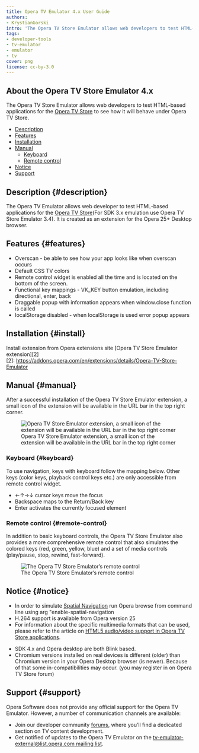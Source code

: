 ```yaml
---
title: Opera TV Emulator 4.x User Guide
authors:
- KrystianGorski
intro: 'The Opera TV Store Emulator allows web developers to test HTML-based applications for the Opera TV Store to see how it will behave under Opera TV Store'
tags:
- developer-tools
- tv-emulator
- emulator
- tv
cover: png
license: cc-by-3.0
---
```


## About the Opera TV Store Emulator 4.x

The Opera TV Store Emulator allows web developers to test HTML-based applications for the [Opera TV Store][1]  to see how it will behave under Opera TV Store.

[1]: http://www.opera.com/business/tv/store/

- [Description](#description)
- [Features](#features)
- [Installation](#install)
- [Manual](#manual)
	- [Keyboard](#keyboard)
	- [Remote control](#remote-control)
- [Notice](#notice)
- [Support](#support)


## Description {#description}

The Opera TV Emulator allows web developer to test HTML-based applications for the [Opera TV Store][1](For SDK 3.x emulation use Opera TV Store Emulator 3.4). It is created as an extension for the Opera 25+ Desktop browser.

## Features {#features}

- Overscan - be able to see how your app looks like when overscan occurs
- Default CSS TV colors
- Remote control widget is enabled all the time and is located on the bottom of the screen.
- Functional key mappings - VK_KEY button emulation, including directional, enter, back
- Draggable popup with information appears when window.close function is called
- localStorage disabled - when localStorage is used error popup appears

## Installation {#install}

  Install extension from Opera extensions site [Opera TV Store Emulator extension][2]  
[2]: https://addons.opera.com/en/extensions/details/Opera-TV-Store-Emulator

## Manual {#manual}

After a successful installation of the Opera TV Store Emulator extension, a small icon of the extension will be available in the URL bar in the top right corner.
<figure class="figure">
	<img src="{{ page.id }}/toolbar.png" alt="Opera TV Store Emulator extension, a small icon of the extension will be available in the URL bar in the top right corner" class="figure__media">
	<figcaption class="figure__caption">Opera TV Store Emulator extension, a small icon of the extension will be available in the URL bar in the top right corner</figcaption>
</figure>


### Keyboard {#keyboard}
To use navigation, keys with keyboard follow the mapping below. Other keys (color keys, playback control keys etc.) are only accessible from remote control widget.
- ←↑→↓ cursor keys move the focus
- Backspace maps to the Return/Back key
- Enter activates the currently focused element


### Remote control {#remote-control}

In addition to basic keyboard controls, the Opera TV Store Emulator also provides a more comprehensive remote control that also simulates the colored keys (red, green, yellow, blue) and a set of media controls (play/pause, stop, rewind, fast-forward).

<figure class="figure">
	<img src="{{ page.id }}/RemoteControllerForSDK4x.png" alt="The Opera TV Store Emulator’s remote control" class="figure__media">
	<figcaption class="figure__caption">The Opera TV Store Emulator’s remote control</figcaption>
</figure>



## Notice {#notice}

- In order to simulate [Spatial Navigation][3] run Opera browse from command line using arg "enable-spatial-navigation
- H.264 support is available from Opera version 25
- For information about the specific multimedia formats that can be used, please refer to the article on [HTML5 audio/video support in Opera TV Store applications][4].

[3]: https://dev.opera.com/tv/tweaking-spatial-navigation-for-tv-browsing/
[4]: http://dev.opera.com/articles/view/html5-audio-video-support-in-opera-tv-store-applications/

- SDK 4.x and Opera desktop are both Blink based.
- Chromium versions installed on real devices is different (older) than Chromium version in your Opera Desktop browser (is newer). Because of that some in-compatibilities may occur. (you may register in on Opera TV Store forum)

## Support {#support}

Opera Software does not provide any official support for the Opera TV Emulator. However, a number of communication channels are available:

- Join our developer community [forums][5], where you’ll find a dedicated section on TV content development.
- Get notified of updates to the Opera TV Emulator on the [tv-emulator-external@list.opera.com mailing list][6].

[5]: http://forums.opera.com/categories/en-opera-tv-store
[6]: https://list.opera.com/mailman/listinfo/tv-emulator-external
